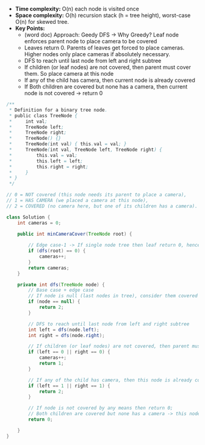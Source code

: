 - **Time complexity:** O(n) each node is visited once
- **Space complexity:** O(h) recursion stack (h = tree height), worst-case O(n) for skewed tree.
- **Key Points:**
    - (word doc) Approach: Geedy DFS -> Why Greedy? Leaf node enforces parent node to place camera to be covered
    - Leaves return 0. Parents of leaves get forced to place cameras. Higher nodes only place cameras if absolutely necessary.
    - DFS to reach until last node from left and right subtree
    - If children (or leaf nodes) are not covered, then parent must cover them. So place camera at this node
    - If any of the child has camera, then current node is already covered
    - If Both children are covered but none has a camera, then current node is not covered -> return 0

```java
/**
 * Definition for a binary tree node.
 * public class TreeNode {
 *     int val;
 *     TreeNode left;
 *     TreeNode right;
 *     TreeNode() {}
 *     TreeNode(int val) { this.val = val; }
 *     TreeNode(int val, TreeNode left, TreeNode right) {
 *         this.val = val;
 *         this.left = left;
 *         this.right = right;
 *     }
 * }
 */

// 0 = NOT covered (this node needs its parent to place a camera),
// 1 = HAS CAMERA (we placed a camera at this node),
// 2 = COVERED (no camera here, but one of its children has a camera).

class Solution {
    int cameras = 0;

    public int minCameraCover(TreeNode root) {
        
        // Edge case-1 -> If single node tree then leaf return 0, hence this node requires camera to monitor itself 
        if (dfs(root) == 0) {
            cameras++;
        }
        return cameras;
    }

    private int dfs(TreeNode node) {
        // Base case + edge case
        // If node is null (last nodes in tree), consider them covered so that leaf nodes can emit 0 (uncovered)
        if (node == null) {
            return 2;
        }

        // DFS to reach until last node from left and right subtree
        int left = dfs(node.left);
        int right = dfs(node.right);

        // If children (or leaf nodes) are not covered, then parent must cover them. So place camera at this node
        if (left == 0 || right == 0) {
            cameras++;
            return 1;
        }

        // If any of the child has camera, then this node is already covered
        if (left == 1 || right == 1) {
            return 2;
        }

        // If node is not covered by any means then return 0;
        // Both children are covered but none has a camera -> this node is not covered
        return 0;

    }
}
```
